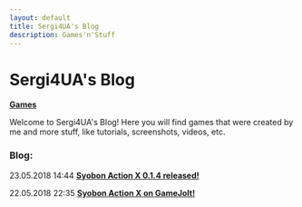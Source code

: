 ```yaml
---
layout: default
title: Sergi4UA's Blog
description: Games'n'Stuff
---
```


# Sergi4UA's Blog

[**Games**](./games)

Welcome to Sergi4UA's Blog! Here you will find games that were created by me and more stuff, like tutorials, screenshots, videos, etc.

### Blog:

23.05.2018 14:44 [**Syobon Action X 0.1.4 released!**](./post1.html)

22.05.2018 22:35 [**Syobon Action X on GameJolt!**](./post0.html)
